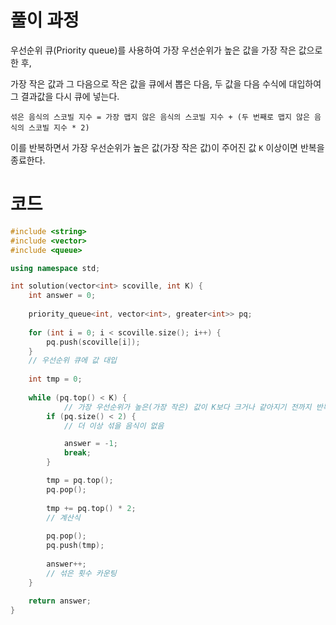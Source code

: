 
# 풀이 과정

우선순위 큐(Priority queue)를 사용하여 가장 우선순위가 높은 값을 가장 작은 값으로 한 후,

가장 작은 값과 그 다음으로 작은 값을 큐에서 뽑은 다음, 두 값을 다음 수식에 대입하여 그 결과값을 다시 큐에 넣는다.

```섞은 음식의 스코빌 지수 = 가장 맵지 않은 음식의 스코빌 지수 + (두 번째로 맵지 않은 음식의 스코빌 지수 * 2)```

이를 반복하면서 가장 우선순위가 높은 값(가장 작은 값)이 주어진 값 ```K``` 이상이면 반복을 종료한다.

# 코드

```cpp
#include <string>
#include <vector>
#include <queue>

using namespace std;

int solution(vector<int> scoville, int K) {
    int answer = 0;
    
    priority_queue<int, vector<int>, greater<int>> pq;
    
    for (int i = 0; i < scoville.size(); i++) {
        pq.push(scoville[i]);
    }
    // 우선순위 큐에 값 대입
    
    int tmp = 0;
    
    while (pq.top() < K) {
            // 가장 우선순위가 높은(가장 작은) 값이 K보다 크거나 같아지기 전까지 반복
        if (pq.size() < 2) {
            // 더 이상 섞을 음식이 없음

            answer = -1;
            break;
        }

        tmp = pq.top();
        pq.pop();
        
        tmp += pq.top() * 2;
        // 계산식
        
        pq.pop();
        pq.push(tmp);
        
        answer++;
        // 섞은 횟수 카운팅
    }
    
    return answer;
}
```
